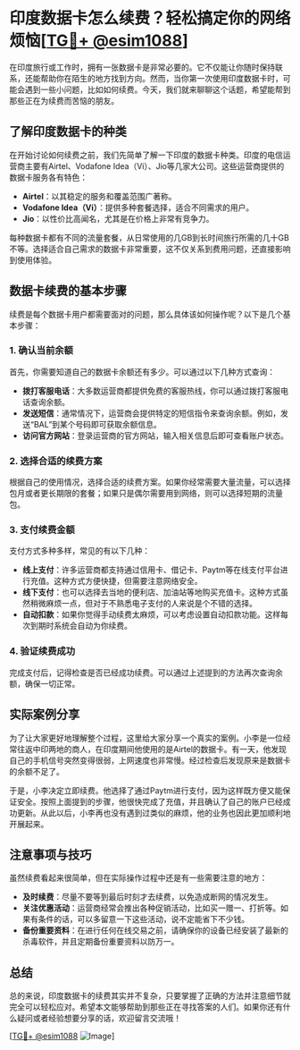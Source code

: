 # 印度数据卡怎么续费？轻松搞定你的网络烦恼[[TG💪+ @esim1088](https://t.me/s/esim1088)]

在印度旅行或工作时，拥有一张数据卡是非常必要的。它不仅能让你随时保持联系，还能帮助你在陌生的地方找到方向。然而，当你第一次使用印度数据卡时，可能会遇到一些小问题，比如如何续费。今天，我们就来聊聊这个话题，希望能帮到那些正在为续费而苦恼的朋友。

## 了解印度数据卡的种类

在开始讨论如何续费之前，我们先简单了解一下印度的数据卡种类。印度的电信运营商主要有Airtel、Vodafone Idea（Vi）、Jio等几家大公司。这些运营商提供的数据卡服务各有特色：

- **Airtel**：以其稳定的服务和覆盖范围广著称。
- **Vodafone Idea（Vi）**：提供多种套餐选择，适合不同需求的用户。
- **Jio**：以性价比高闻名，尤其是在价格上非常有竞争力。

每种数据卡都有不同的流量套餐，从日常使用的几GB到长时间旅行所需的几十GB不等。选择适合自己需求的数据卡非常重要，这不仅关系到费用问题，还直接影响到使用体验。

## 数据卡续费的基本步骤

续费是每个数据卡用户都需要面对的问题，那么具体该如何操作呢？以下是几个基本步骤：

### 1. 确认当前余额

首先，你需要知道自己的数据卡余额还有多少。可以通过以下几种方式查询：

- **拨打客服电话**：大多数运营商都提供免费的客服热线，你可以通过拨打客服电话查询余额。
- **发送短信**：通常情况下，运营商会提供特定的短信指令来查询余额。例如，发送“BAL”到某个号码即可获取余额信息。
- **访问官方网站**：登录运营商的官方网站，输入相关信息后即可查看账户状态。

### 2. 选择合适的续费方案

根据自己的使用情况，选择合适的续费方案。如果你经常需要大量流量，可以选择包月或者更长期限的套餐；如果只是偶尔需要用到网络，则可以选择短期的流量包。

### 3. 支付续费金额

支付方式多种多样，常见的有以下几种：

- **线上支付**：许多运营商都支持通过信用卡、借记卡、Paytm等在线支付平台进行充值。这种方式方便快捷，但需要注意网络安全。
- **线下支付**：也可以选择去当地的便利店、加油站等地购买充值卡。这种方式虽然稍微麻烦一点，但对于不熟悉电子支付的人来说是个不错的选择。
- **自动扣款**：如果你觉得手动续费太麻烦，可以考虑设置自动扣款功能。这样每次到期时系统会自动为你续费。

### 4. 验证续费成功

完成支付后，记得检查是否已经成功续费。可以通过上述提到的方法再次查询余额，确保一切正常。

## 实际案例分享

为了让大家更好地理解整个过程，这里给大家分享一个真实的案例。小李是一位经常往返中印两地的商人，在印度期间他使用的是Airtel的数据卡。有一天，他发现自己的手机信号突然变得很弱，上网速度也非常慢。经过检查后发现原来是数据卡的余额不足了。

于是，小李决定立即续费。他选择了通过Paytm进行支付，因为这样既方便又能保证安全。按照上面提到的步骤，他很快完成了充值，并且确认了自己的账户已经成功更新。从此以后，小李再也没有遇到过类似的麻烦，他的业务也因此更加顺利地开展起来。

## 注意事项与技巧

虽然续费看起来很简单，但在实际操作过程中还是有一些需要注意的地方：

- **及时续费**：尽量不要等到最后时刻才去续费，以免造成断网的情况发生。
- **关注优惠活动**：运营商经常会推出各种促销活动，比如买一赠一、打折等。如果有条件的话，可以多留意一下这些活动，说不定能省下不少钱。
- **备份重要资料**：在进行任何在线交易之前，请确保你的设备已经安装了最新的杀毒软件，并且定期备份重要资料以防万一。

## 总结

总的来说，印度数据卡的续费其实并不复杂，只要掌握了正确的方法并注意细节就完全可以轻松应对。希望本文能够帮助到那些正在寻找答案的人们。如果你还有什么疑问或者经验想要分享的话，欢迎留言交流哦！

[[TG💪+ @esim1088](https://t.me/s/esim1088) ![Image](https://i.postimg.cc/4NQfJmqS/Snipaste-2025-05-13-00-14-12.png)]